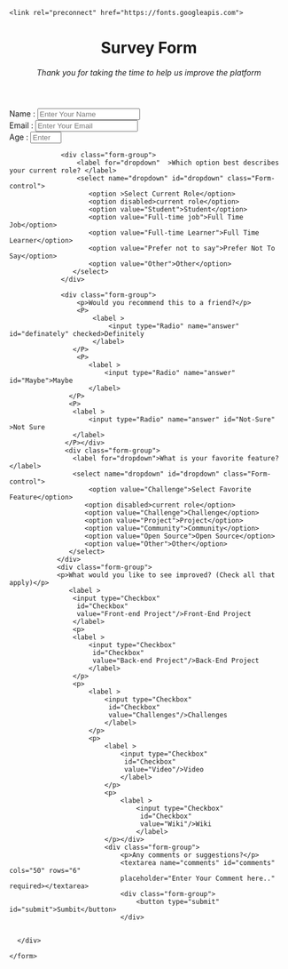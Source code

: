 <html lang="en">
<head>
    <meta charset="UTF-8">
    <meta http-equiv="X-UA-Compatible" content="IE=edge">
    <meta name="viewport" content="width=device-width, initial-scale=1.0">
   
    <link rel="preconnect" href="https://fonts.googleapis.com">
<link rel="preconnect" href="https://fonts.gstatic.com" crossorigin>
<link href="https://fonts.googleapis.com/css2?family=Poppins:wght@300;400&family=Signika+Negative:wght@300&display=swap">
<style>
  :root{
    --font-family: 'Poppins', sans-serif;

    --color-white: #f3f3f3;
    --color-darkblue: #1b1b32;
    --color-darkblue-alpha: rgba(27,27,50,0.8);
    --color-green: #37af65; 
     
    --accent-left: rgba(58,58,158,0.8);
    --accent-right: rgba(136,136,206,0.7);

    --size-subheading: 1.125rem;
    --size-lable: 1.125rem;
}

   
   

*,
::before,
::after{
    box-sizing: border-box;
}

body{
    --font-family: var(--font-family);
    font-weight: 400;
    line-height: 1.6;
    background: linear-gradient( to right, var(--accent-left), var(--accent-right)),
    url("https://imgur.com/GevQBct.jpeg");
    background-size: cover;
    background-repeat: no-repeat;
    background-position: center;
    color: var(--color-white);
    margin: 0;

}

button,input,textarea,select{
    font-family: inherit;
}
    
.container{
    margin: 3.125rem auto;
    text-align: center;
    font-weight: 400;
    font-size: 25px;
}

.text-center{
    text-align: center !important;
    
}

.description{
    font-size: var(--size-subheading);
    margin: 1rem auto;
   }


header{
   
    padding: 2rem 1rem 1rem 1rem;
    text-shadow: 1px 1px #333333;
    
}

h1{
    font-weight: 400;
    line-height: 1.2;
    margin: 0;
   
}

form{
    background: var(--color-darkblue);
    padding: 2.5rem 0.625rem;
    border-radius: 0.3rem;
    width: 60%;
    margin: auto;
    height: auto;

}

.form-group{
    display:flex;
    flex-direction: column;
    margin: 2rem;
    font-size: 1.1rem;

}

.form-group p{
    line-height: 1;
    margin: 0.5rem 0.1rem;

}

.form-label{
    font-size: var(-size-lable);
}

.Form-control{
    display: block;
    width: 100%;
    font-size: 1rem;
    height: 2.5rem;
    padding: 0.375rem 0.75rem;
    border-radius: 0.3rem;
    border:1px solid #dddddd;
    margin-top: 0.4rem;

}

input[type="radio"],
input[type="checkbox"]{
    width: 1rem;
    height: 1rem;
}

input[type="checkbox"]{
    margin-right: 0.5rem;
}

textarea{
    font-size: 1.2rem;
    padding: 0.375rem 0.75rem ;
    width: 100% ;
    height: auto ;
    border: none;
    margin: 0.5rem 0;
    border-radius: 0.5rem;
}
 button{
     background-color:var(--color-green);
     border: none;
     cursor: pointer;
     color: var(--color-white);
     padding: 0.80rem;
     font-size: var(--size-lable);
     border-radius: 0.8rem;
 }

</style>  
  
  
  
</head>
<body>
    
   <div class="container">
        <header id="text-center">
            <h1>Survey Form</h1>
             <p id="discription">
            <em>Thank you for taking the time to help us improve the platform </em></p> </header> 
    </div>
    <form action="#" id="Survey Form" class="form-label">
    <div class="form-group">
        <label for="Name" id="name">Name :</label>
            <input type="text"
               id="Name"
               class="Form-control"
               placeholder="Enter Your Name" 
               required
            /></div>
    <div class="form-group">
        <label for="Email" id="Email">Email :</label>
            <input type="text"
                id="Email"
                class="Form-control"
                placeholder="Enter Your Email"  
                required
            /></div>
              <div class="form-group">
                <label for="Number" id="Number">Age :</label>
                    <input type="Number" min="10" max="99"
                        id="Age"
                        class="Form-control"
                        placeholder="Enter Your Age" 
                        required
                    /></div>

                 <div class="form-group">
                     <label for="dropdown"  >Which option best describes your current role? </label>
                     <select name="dropdown" id="dropdown" class="Form-control">
                        <option >Select Current Role</option>
                        <option disabled>current role</option>
                        <option value="Student">Student</option>
                        <option value="Full-time job">Full Time Job</option>
                        <option value="Full-time Learner">Full Time Learner</option>
                        <option value="Prefer not to say">Prefer Not To Say</option>
                        <option value="Other">Other</option>
                    </select>
                 </div>

                 <div class="form-group">
                     <p>Would you recommend this to a friend?</p>
                     <P>
                         <label >
                             <input type="Radio" name="answer" id="definately" checked>Definitely
                         </label>
                    </P>
                     <P>
                        <label >
                            <input type="Radio" name="answer" id="Maybe">Maybe
                        </label>
                   </P>
                   <P>
                    <label >
                        <input type="Radio" name="answer" id="Not-Sure" >Not Sure
                    </label>
                  </P></div>
                  <div class="form-group">
                    <label for="dropdown">What is your favorite feature?</label>
                    <select name="dropdown" id="dropdown" class="Form-control">
                        <option value="Challenge">Select Favorite Feature</option>
                       <option disabled>current role</option>
                       <option value="Challenge">Challenge</option>
                       <option value="Project">Project</option>
                       <option value="Community">Community</option>
                       <option value="Open Source">Open Source</option>
                       <option value="Other">Other</option>
                   </select>
                </div>
                <div class="form-group">
                <p>What would you like to see improved? (Check all that apply)</p>
                   <label >
                    <input type="Checkbox"
                     id="Checkbox" 
                     value="Front-end Project"/>Front-End Project
                    </label>
                    <p>
                    <label >
                        <input type="Checkbox"
                         id="Checkbox" 
                         value="Back-end Project"/>Back-End Project
                        </label>
                    </p>
                    <p>
                        <label >
                            <input type="Checkbox"
                             id="Checkbox" 
                             value="Challenges"/>Challenges
                            </label>
                        </p>
                        <p>
                            <label >
                                <input type="Checkbox"
                                 id="Checkbox" 
                                 value="Video"/>Video
                                </label>
                            </p>
                            <p>
                                <label >
                                    <input type="Checkbox"
                                     id="Checkbox" 
                                     value="Wiki"/>Wiki
                                    </label>
                            </p></div>
                            <div class="form-group">
                                <p>Any comments or suggestions?</p>
                                <textarea name="comments" id="comments" cols="50" rows="6"
                                placeholder="Enter Your Comment here.." required></textarea>
                                <div class="form-group">
                                    <button type="submit" id="submit">Sumbit</button>
                                </div>
                           

      </div>

    </form>

</body>
</html>
